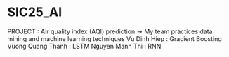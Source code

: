 # SIC25_AI
PROJECT : Air quality index (AQI) prediction
-> My team practices data mining and machine learning techniques
Vu Dinh Hiep : Gradient Boosting
Vuong Quang Thanh : LSTM
Nguyen Manh Thi : RNN

